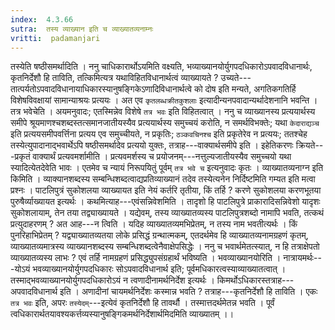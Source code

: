 ```yaml
---
index:  4.3.66
sutra:  तस्य व्याख्यान इति च व्याख्यातव्यनाम्नः
vritti:  padamanjari
---
```


तस्येति षष्ठीसमर्थादिति । ननु चाधिकारार्थोऽयमिति वक्ष्यति, भव्याख्यानयोर्युगपदधिकारोऽपवादविधानार्थः, कृतनिर्देशौ हि ताविति, तत्किमित्यत्र यथाविहितविधानार्थत्वं व्याख्यायते ? उच्यते---तात्पर्यतोऽपवादविधानायाधिकारस्यानुषङ्गिकेऽणादिविधानार्थत्वे को दोष इति मन्यते, अगतिकगतिर्हि विशेषविवक्षायां सामान्याश्रयः प्रत्ययः । अत एव `कृतलब्धक्रीतकुशलाः` इत्यादीन्यनपवादान्यर्थादेशनानि भवन्ति । तत्र भवेचेति । अयमनुवादः; एतस्मिन्नेव विशेषे `तत्र भवः` इति विहितत्वात् । ननु च व्याख्यानस्य प्रत्ययार्थस्य समीपे श्रूयमाणश्चशब्दस्तत्समानजातीयस्यैव प्रत्ययार्थस्य समुच्चयं करोति, न समर्थविभक्तेः; यथा `केदाराद्यञ्च` इति प्रत्ययसमीपवर्त्तिना प्रत्यय एव समुच्चीयते, न प्रकृतिः; `ठञ्कवचिनश्च` इति प्रकृतेरेव न प्रत्ययः; ततश्चेह तस्येत्युपादानाद्भवार्थेऽपि षष्ठीसमर्थादेव प्रत्ययो युक्तः, तत्राह---वाक्यार्थसमीपे इति । इहेतिकरणः क्रियते---प्रकृतं वाक्यार्थं प्रत्यवमर्शामीति । प्रत्यवमर्शस्य च प्रयोजनम्---नत्तुल्यजातीयस्यैव समुच्चयो यथा स्यादित्येतदेवेति भावः । एतमेव च न्यायं निरूपयितुं पूर्वम् `तत्र भवे च` इत्यनुवादः कृतः ।
व्याख्यातव्यनाग्न इति किमिति । व्याक्यानशब्दस्य सम्बन्धिशब्दत्वाद्यप्रतिव्याख्यानं तदेव तस्येत्यनेन निर्दिष्टमिति गम्यत इति मत्वा प्रश्नः । पाटलिपुत्रं सुकोशलया व्याख्यायत इति नेयं कर्तरि तृतीया, किं तर्हि ? करणे सुकोशलया करणभूतया पुरुषैर्व्याख्यायत इत्यर्थः । कथमित्याह---एवंसन्निवेशमिति । तादृशो हि पाटलिपुत्रे प्राकारादिसन्निवेशो यादृशः सुकोशलायाम्, तेन तया तद्व्याख्यायते । यद्येवम्, तस्य व्याख्यातव्यस्य पाटलिपुत्रशब्दो नामापि भवति, तत्कथं प्रत्युदाहरणम् ? अत आह---न त्विति । यदिह व्याख्यातव्यमभिप्रेतम्, न तस्य नाम भवतीत्यर्थः । किं पुनरिहाभिप्रेतम् ? यद्व्याख्यातव्यतया लोके प्रसिद्धं ग्रन्थात्मकम्, एतदर्थमेव हि व्याख्यातव्यनामग्रहणं कृतम्, व्याख्यातव्यमात्रस्य व्याख्यानशब्दस्य सम्बन्धिशब्दत्वेनैवाक्षेपसिद्धेः । ननु च भवार्थमेतत्स्यात्, न हि तत्राक्षेपतो व्याख्यातव्यस्य लाभः ? एवं तर्हि नामग्रहणं प्रसिद्ध्युपसंग्रहार्थं भविष्यति ।
भवव्याख्यानयोरिति । नात्रायमर्थः---योऽयं भवव्याख्यानयोर्युगपदधिकारः सोऽपवादविधानार्थ इति; पूर्वमधिकारत्वस्याव्याख्यातत्वात् । तस्माद्भवव्याख्यानयोर्युगपदधिकारोऽयं न त्वणादीनामर्थनिर्देश इत्यर्थः । किमर्थोऽधिकारस्तत्राह---अपवादविधानार्थ इति । अणादीनां चायमर्थनिर्देशः कस्मान्न भवति ? तत्राह---कृतनिर्देशौ हि ताविति । एकः `तत्र भवः` इति, अपरः `तस्येदम्`---इत्येवं कृतनिर्देशौ हि तावर्थौ । तस्मात्तदर्थमेतन्न भवति । पूर्वं त्वधिकारार्थतयावश्यकर्त्तव्यस्यानुषङ्गिकमर्थनिर्देशार्थमिदमिति व्याख्यातम् ।।
